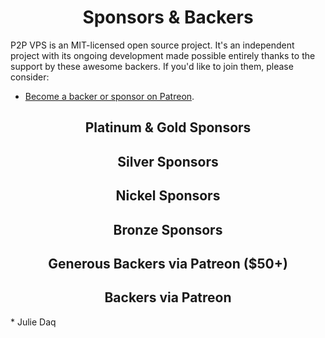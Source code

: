 <h1 align="center">Sponsors &amp; Backers</h1>

P2P VPS is an MIT-licensed open source project. It's an independent project with its ongoing development made possible entirely thanks to the support by these awesome backers. If you'd like to join them, please consider:

- [Become a backer or sponsor on Patreon](https://www.patreon.com/p2pvps).


<h2 align="center">Platinum & Gold Sponsors</h2>


<h2 align="center">Silver Sponsors</h2>


<h2 align="center">Nickel Sponsors</h2>


<h2 align="center">Bronze Sponsors</h2>

<h2 align="center">Generous Backers via Patreon ($50+)</h2>

<h2 align="center">Backers via Patreon</h2>
* Julie Daq